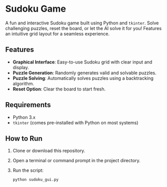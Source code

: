 # Sudoku Game

A fun and interactive Sudoku game built using Python and `tkinter`. Solve challenging puzzles, reset the board, or let the AI solve it for you! Features an intuitive grid layout for a seamless experience.

## Features

- **Graphical Interface**: Easy-to-use Sudoku grid with clear input and display.
- **Puzzle Generation**: Randomly generates valid and solvable puzzles.
- **Puzzle Solving**: Automatically solves puzzles using a backtracking algorithm.
- **Reset Option**: Clear the board to start fresh.

## Requirements

- Python 3.x
- `tkinter` (comes pre-installed with Python on most systems)

## How to Run

1. Clone or download this repository.
2. Open a terminal or command prompt in the project directory.
3. Run the script:

   ```bash
   python sudoku_gui.py
```
